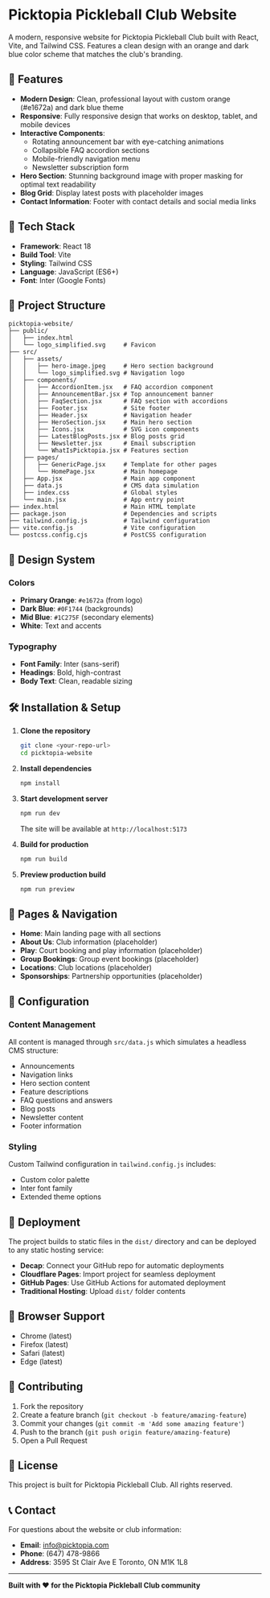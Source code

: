# Picktopia Pickleball Club Website

A modern, responsive website for Picktopia Pickleball Club built with React, Vite, and Tailwind CSS. Features a clean design with an orange and dark blue color scheme that matches the club's branding.

## 🏓 Features

- **Modern Design**: Clean, professional layout with custom orange (#e1672a) and dark blue theme
- **Responsive**: Fully responsive design that works on desktop, tablet, and mobile devices
- **Interactive Components**: 
  - Rotating announcement bar with eye-catching animations
  - Collapsible FAQ accordion sections
  - Mobile-friendly navigation menu
  - Newsletter subscription form
- **Hero Section**: Stunning background image with proper masking for optimal text readability
- **Blog Grid**: Display latest posts with placeholder images
- **Contact Information**: Footer with contact details and social media links

## 🚀 Tech Stack

- **Framework**: React 18
- **Build Tool**: Vite
- **Styling**: Tailwind CSS
- **Language**: JavaScript (ES6+)
- **Font**: Inter (Google Fonts)

## 📁 Project Structure

```
picktopia-website/
├── public/
│   ├── index.html
│   └── logo_simplified.svg     # Favicon
├── src/
│   ├── assets/
│   │   ├── hero-image.jpeg     # Hero section background
│   │   └── logo_simplified.svg # Navigation logo
│   ├── components/
│   │   ├── AccordionItem.jsx   # FAQ accordion component
│   │   ├── AnnouncementBar.jsx # Top announcement banner
│   │   ├── FaqSection.jsx      # FAQ section with accordions
│   │   ├── Footer.jsx          # Site footer
│   │   ├── Header.jsx          # Navigation header
│   │   ├── HeroSection.jsx     # Main hero section
│   │   ├── Icons.jsx           # SVG icon components
│   │   ├── LatestBlogPosts.jsx # Blog posts grid
│   │   ├── Newsletter.jsx      # Email subscription
│   │   └── WhatIsPicktopia.jsx # Features section
│   ├── pages/
│   │   ├── GenericPage.jsx     # Template for other pages
│   │   └── HomePage.jsx        # Main homepage
│   ├── App.jsx                 # Main app component
│   ├── data.js                 # CMS data simulation
│   ├── index.css               # Global styles
│   └── main.jsx                # App entry point
├── index.html                  # Main HTML template
├── package.json                # Dependencies and scripts
├── tailwind.config.js          # Tailwind configuration
├── vite.config.js              # Vite configuration
└── postcss.config.cjs          # PostCSS configuration
```

## 🎨 Design System

### Colors
- **Primary Orange**: `#e1672a` (from logo)
- **Dark Blue**: `#0F1744` (backgrounds)
- **Mid Blue**: `#1C275F` (secondary elements)
- **White**: Text and accents

### Typography
- **Font Family**: Inter (sans-serif)
- **Headings**: Bold, high-contrast
- **Body Text**: Clean, readable sizing

## 🛠️ Installation & Setup

1. **Clone the repository**
   ```bash
   git clone <your-repo-url>
   cd picktopia-website
   ```

2. **Install dependencies**
   ```bash
   npm install
   ```

3. **Start development server**
   ```bash
   npm run dev
   ```
   The site will be available at `http://localhost:5173`

4. **Build for production**
   ```bash
   npm run build
   ```

5. **Preview production build**
   ```bash
   npm run preview
   ```

## 📱 Pages & Navigation

- **Home**: Main landing page with all sections
- **About Us**: Club information (placeholder)
- **Play**: Court booking and play information (placeholder)
- **Group Bookings**: Group event bookings (placeholder)
- **Locations**: Club locations (placeholder)
- **Sponsorships**: Partnership opportunities (placeholder)

## 🔧 Configuration

### Content Management
All content is managed through `src/data.js` which simulates a headless CMS structure:
- Announcements
- Navigation links
- Hero section content
- Feature descriptions
- FAQ questions and answers
- Blog posts
- Newsletter content
- Footer information

### Styling
Custom Tailwind configuration in `tailwind.config.js` includes:
- Custom color palette
- Inter font family
- Extended theme options

## 🚀 Deployment

The project builds to static files in the `dist/` directory and can be deployed to any static hosting service:

- **Decap**: Connect your GitHub repo for automatic deployments
- **Cloudflare Pages**: Import project for seamless deployment
- **GitHub Pages**: Use GitHub Actions for automated deployment
- **Traditional Hosting**: Upload `dist/` folder contents

## 📄 Browser Support

- Chrome (latest)
- Firefox (latest)
- Safari (latest)
- Edge (latest)

## 🤝 Contributing

1. Fork the repository
2. Create a feature branch (`git checkout -b feature/amazing-feature`)
3. Commit your changes (`git commit -m 'Add some amazing feature'`)
4. Push to the branch (`git push origin feature/amazing-feature`)
5. Open a Pull Request

## 📝 License

This project is built for Picktopia Pickleball Club. All rights reserved.

## 📞 Contact

For questions about the website or club information:
- **Email**: info@picktopia.com
- **Phone**: (647) 478-9866
- **Address**: 3595 St Clair Ave E Toronto, ON M1K 1L8

---

**Built with ❤️ for the Picktopia Pickleball Club community**